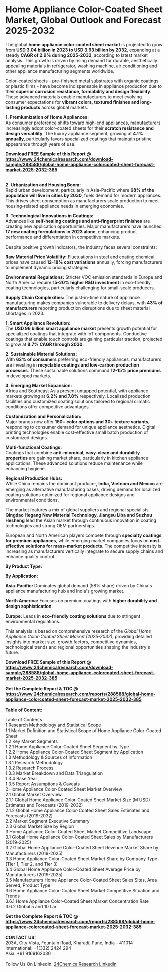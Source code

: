 <h1>Home Appliance Color-Coated Sheet Market, Global Outlook and Forecast 2025-2032</h1><p>The global <strong>home appliance color-coated sheet market</strong> is projected to grow from <strong>USD 3.04 billion in 2023 to USD 3.93 billion by 2032</strong>, expanding at a steady <strong>CAGR of 2.9% during 2025-2032</strong>, according to latest market analysis. This growth is driven by rising demand for durable, aesthetically appealing materials in refrigerator, washing machine, air conditioning and other appliance manufacturing segments worldwide.</p><p>Color-coated sheets - pre-finished metal substrates with organic coatings or plastic films - have become indispensable in appliance production due to their <strong>superior corrosion resistance, formability and design flexibility</strong>. These advanced materials enable manufacturers to meet evolving consumer expectations for <strong>vibrant colors, textured finishes and long-lasting products</strong> across global markets.</p><p><strong>1. Premiumization of Home Appliances:</strong><br>
As consumer preference shifts toward high-end appliances, manufacturers increasingly adopt color-coated sheets for their <strong>scratch resistance and design versatility</strong>. The luxury appliance segment, growing at <strong>4.1% annually</strong>, particularly favors specialized coatings that maintain pristine appearance through years of use.</p><div><b>Download FREE Sample of this Report @ 
            <a href="https://www.24chemicalresearch.com/download-sample/288588/global-home-appliance-colorcoated-sheet-forecast-market-2025-2032-385">
            https://www.24chemicalresearch.com/download-sample/288588/global-home-appliance-colorcoated-sheet-forecast-market-2025-2032-385</a></b></div><br><p><strong>2. Urbanization and Housing Boom:</strong><br>
Rapid urban development, particularly in Asia-Pacific where <strong>68% of the population will live in cities by 2030</strong>, fuels demand for modern appliances. This drives sheet consumption as manufacturers scale production to meet housing-related appliance needs in emerging economies.</p><p><strong>3. Technological Innovations in Coatings:</strong><br>
Advances like <strong>self-healing coatings and anti-fingerprint finishes</strong> are creating new application opportunities. Major manufacturers have launched <strong>17 new coating formulations in 2023 alone</strong>, enhancing product performance and differentiation in competitive markets.</p><p>Despite positive growth indicators, the industry faces several constraints:</p><p><strong>Raw Material Price Volatility:</strong> Fluctuations in steel and coating chemical prices have caused <strong>12-18% cost variations</strong> annually, forcing manufacturers to implement dynamic pricing strategies.</p><p><strong>Environmental Regulations:</strong> Stricter VOC emission standards in Europe and North America require <strong>15-20% higher R&amp;D investment</strong> in eco-friendly coating technologies, particularly challenging for small-scale producers.</p><p><strong>Supply Chain Complexities:</strong> The just-in-time nature of appliance manufacturing makes companies vulnerable to delivery delays, with <strong>43% of manufacturers</strong> reporting production disruptions due to sheet material shortages in 2023.</p><p><strong>1. Smart Appliance Revolution:</strong><br>
The <strong>USD 96 billion smart appliance market</strong> presents growth potential for specialized coatings that integrate with IoT components. Conductive coatings that enable touch controls are gaining particular traction, projected to grow at <strong>8.7% CAGR through 2030</strong>.</p><p><strong>2. Sustainable Material Solutions:</strong><br>
With <strong>62% of consumers</strong> preferring eco-friendly appliances, manufacturers are investing in <strong>recyclable coatings and low-carbon production processes</strong>. These sustainable solutions command <strong>12-15% price premiums</strong> in developed markets.</p><p><strong>3. Emerging Market Expansion:</strong><br>
Africa and Southeast Asia present untapped potential, with appliance markets growing at <strong>6.2% and 7.8%</strong> respectively. Localized production facilities and customized coating solutions tailored to regional climatic conditions offer competitive advantages.</p><p><strong>Customization and Personalization:</strong><br>
	Major brands now offer <strong>150+ color options and 30+ texture variants</strong>, responding to consumer demand for unique appliance aesthetics. Digital printing technologies enable cost-effective small batch production of customized designs.</p><p><strong>Multi-functional Coatings:</strong><br>
	Coatings that combine <strong>anti-microbial, easy-clean and durability properties</strong> are gaining market share, particularly in kitchen appliance applications. These advanced solutions reduce maintenance while enhancing hygiene.</p><p><strong>Regional Production Hubs:</strong><br>
	While China remains the dominant producer, <strong>India, Vietnam and Mexico</strong> are emerging as alternative manufacturing bases, driving demand for localized coating solutions optimized for regional appliance designs and environmental conditions.</p><p>The market features a mix of global suppliers and regional specialists. <strong>Qingdao Hegang New Material Technology, Jiangsu Liba and Suzhou Hesheng</strong> lead the Asian market through continuous innovation in coating technologies and strong OEM partnerships.</p><p>European and North American players compete through <strong>specialty coatings for premium appliances</strong>, while emerging market companies focus on <strong>cost-effective solutions for mass-market products</strong>. The competitive intensity is increasing as manufacturers vertically integrate to secure supply chains and enhance quality control.</p><p><strong>By Product Type:</strong></p><p><strong>By Application:</strong></p><p><strong>Asia-Pacific:</strong> Dominates global demand (58% share) driven by China's appliance manufacturing hub and India's growing market.</p><p><strong>North America:</strong> Focuses on premium coatings with <strong>higher durability and design sophistication</strong>.</p><p><strong>Europe:</strong> Leads in <strong>eco-friendly coating solutions</strong> due to stringent environmental regulations.</p><p>This analysis is based on comprehensive research of the <em>Global Home Appliance Color-Coated Sheet Market (2025-2032)</em>, providing detailed insights into market size, growth factors, competitive dynamics, technological trends and regional opportunities shaping the industry's future.</p><div><b>Download FREE Sample of this Report @ 
            <a href="https://www.24chemicalresearch.com/download-sample/288588/global-home-appliance-colorcoated-sheet-forecast-market-2025-2032-385">
            https://www.24chemicalresearch.com/download-sample/288588/global-home-appliance-colorcoated-sheet-forecast-market-2025-2032-385</a></b></div><br><div><b>Get the Complete Report & TOC @ 
            <a href="https://www.24chemicalresearch.com/reports/288588/global-home-appliance-colorcoated-sheet-forecast-market-2025-2032-385">
            https://www.24chemicalresearch.com/reports/288588/global-home-appliance-colorcoated-sheet-forecast-market-2025-2032-385</a></b></div><br>
            <b>Table of Content:</b><p>Table of Contents<br />
1 Research Methodology and Statistical Scope<br />
1.1 Market Definition and Statistical Scope of Home Appliance Color-Coated Sheet<br />
1.2 Key Market Segments<br />
1.2.1 Home Appliance Color-Coated Sheet Segment by Type<br />
1.2.2 Home Appliance Color-Coated Sheet Segment by Application<br />
1.3 Methodology & Sources of Information<br />
1.3.1 Research Methodology<br />
1.3.2 Research Process<br />
1.3.3 Market Breakdown and Data Triangulation<br />
1.3.4 Base Year<br />
1.3.5 Report Assumptions & Caveats<br />
2 Home Appliance Color-Coated Sheet Market Overview<br />
2.1 Global Market Overview<br />
2.1.1 Global Home Appliance Color-Coated Sheet Market Size (M USD) Estimates and Forecasts (2019-2032)<br />
2.1.2 Global Home Appliance Color-Coated Sheet Sales Estimates and Forecasts (2019-2032)<br />
2.2 Market Segment Executive Summary<br />
2.3 Global Market Size by Region<br />
3 Home Appliance Color-Coated Sheet Market Competitive Landscape<br />
3.1 Global Home Appliance Color-Coated Sheet Sales by Manufacturers (2019-2025)<br />
3.2 Global Home Appliance Color-Coated Sheet Revenue Market Share by Manufacturers (2019-2025)<br />
3.3 Home Appliance Color-Coated Sheet Market Share by Company Type (Tier 1, Tier 2, and Tier 3)<br />
3.4 Global Home Appliance Color-Coated Sheet Average Price by Manufacturers (2019-2025)<br />
3.5 Manufacturers Home Appliance Color-Coated Sheet Sales Sites, Area Served, Product Type<br />
3.6 Home Appliance Color-Coated Sheet Market Competitive Situation and Trends<br />
3.6.1 Home Appliance Color-Coated Sheet Market Concentration Rate<br />
3.6.2 Global 5 and 10 Lar</p><div><b>Get the Complete Report & TOC @ 
            <a href="https://www.24chemicalresearch.com/reports/288588/global-home-appliance-colorcoated-sheet-forecast-market-2025-2032-385">
            https://www.24chemicalresearch.com/reports/288588/global-home-appliance-colorcoated-sheet-forecast-market-2025-2032-385</a></b></div><br><b>CONTACT US:</b><br>
            203A, City Vista, Fountain Road, Kharadi, Pune, India - 411014<br>
            International: +1(332) 2424 294<br>
            Asia: +91 9169162030 <br><br>
            Follow Us On LinkedIn: <a href="https://www.linkedin.com/company/24chemicalresearch/">24ChemicalResearch LinkedIn</a>
